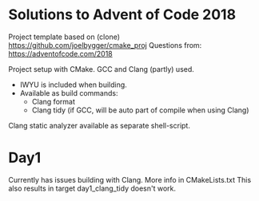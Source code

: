 
# Solutions to Advent of Code 2018

Project template based on (clone) <https://github.com/joelbygger/cmake_proj>
Questions from: <https://adventofcode.com/2018>

Project setup with CMake.
GCC and Clang (partly) used.

* IWYU is included when building.
* Available as build commands:
  * Clang format
  * Clang tidy (if GCC, will be auto part of compile when using Clang)

Clang static analyzer available as separate shell-script.

# Day1

Currently has issues building with Clang. More info in CMakeLists.txt
This also results in target day1_clang_tidy doesn't work.